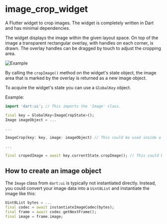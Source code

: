 # image_crop_widget

A Flutter widget to crop images. The widget is completely written in Dart and has minimal dependencies.

The widget displays the image within the given layout space. On top of the image a transparent rectangular overlay, with handles on each corner, is drawn. The overlay handles can be dragged by touch to adjust the cropping area.

![Example](https://github.com/flbaue/image_crop_widget/raw/master/assets/example.png)

By calling the `cropImage()` method on the widget's state object, the image area that is marked by the overlay is returned as a new image object.

To acquire the widget's state you can use a `GlobalKey` object.

Example:

```Dart
import 'dart:ui'; // This imports the 'Image' class.

final key = GlobalKey<ImageCropState>();
Image imageObject = ...

...

ImageCrop(key: key, image: imageObject) // This could be used inside a  build method.

...

final cropedImage = await key.currentState.cropImage(); // This could be used inside a 'onPress' handler method.
```

## How to create an image object

The `Image` class from `dart:ui` is typically not instantiated directly. Instead, you could convert your image data into a `Uint8List` and instantiate the image like this:

```Dart
Uint8List bytes = ...
final codec = await instantiateImageCodec(bytes);
final frame = await codec.getNextFrame();
final image = frame.image;
```
